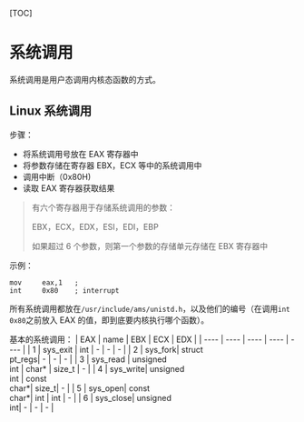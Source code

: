 [TOC]

# 系统调用

系统调用是用户态调用内核态函数的方式。

## Linux 系统调用

步骤：

- 将系统调用号放在 EAX 寄存器中
- 将参数存储在寄存器 EBX，ECX 等中的系统调用中
- 调用中断（0x80H)
- 读取 EAX 寄存器获取结果

> 有六个寄存器用于存储系统调用的参数：
>
> EBX，ECX，EDX，ESI，EDI，EBP
>
> 如果超过 6 个参数，则第一个参数的存储单元存储在 EBX 寄存器中

示例：

```assembly
mov     eax,1   ;
int     0x80    ; interrupt
```

所有系统调用都放在`/usr/include/ams/unistd.h`，以及他们的编号（在调用`int 0x80`之前放入 EAX 的值，即到底要内核执行哪个函数）。

基本的系统调用：
| EAX | name | EBX | ECX | EDX |
| ---- | ---- | ---- | ---- | ---- |
| 1 | sys_exit | int | - | - | - |
| 2 | sys_fork| struct <br> pt_regs| - | - | - |
| 3 | sys_read | unsigned<br>int | char* | size_t | - |
| 4 | sys_write| unsigned<br>int | const <br>char*| size_t| - |
| 5 | sys_open| const <br>char\*| int | int | - |
| 6 | sys_close| unsigned<br>int| - | - | - |

